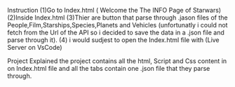 Instruction 
(1)Go to Index.html ( Welcome the The INFO Page of Starwars)
(2)Inside Index.html
(3)Thier are button that parse through .jason files of the
People,Film,Starships,Species,Planets and Vehicles
(unfortunatly i could not fetch from the Url of the API so i decided to save the data in a .json file and parse through it).
(4) i would sudjest to open the 
 Index.html file with (Live Server on VsCode)

Project Explained
the project contains all the html, Script and Css content
in on Index.html file and all the tabs contain one .json file that they parse through.


